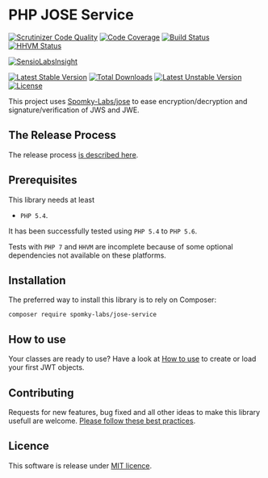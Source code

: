 # PHP JOSE Service

[![Scrutinizer Code Quality](https://scrutinizer-ci.com/g/Spomky-Labs/jose-service/badges/quality-score.png?b=master)](https://scrutinizer-ci.com/g/Spomky-Labs/jose-service/?branch=master)
[![Code Coverage](https://scrutinizer-ci.com/g/Spomky-Labs/jose-service/badges/coverage.png?b=master)](https://scrutinizer-ci.com/g/Spomky-Labs/jose-service/?branch=master)
[![Build Status](https://travis-ci.org/Spomky-Labs/jose.svg?branch=master)](https://travis-ci.org/Spomky-Labs/jose)
[![HHVM Status](http://hhvm.h4cc.de/badge/Spomky-Labs/jose-service.png)](http://hhvm.h4cc.de/package/Spomky-Labs/jose-service)

[![SensioLabsInsight](https://insight.sensiolabs.com/projects/33c9c0b7-cc73-475e-8e83-e9526c539369/big.png)](https://insight.sensiolabs.com/projects/33c9c0b7-cc73-475e-8e83-e9526c539369)

[![Latest Stable Version](https://poser.pugx.org/Spomky-Labs/jose-service/v/stable.png)](https://packagist.org/packages/Spomky-Labs/jose-service) [![Total Downloads](https://poser.pugx.org/Spomky-Labs/jose-service/downloads.png)](https://packagist.org/packages/Spomky-Labs/jose-service) [![Latest Unstable Version](https://poser.pugx.org/Spomky-Labs/jose-service/v/unstable.png)](https://packagist.org/packages/Spomky-Labs/jose-service) [![License](https://poser.pugx.org/Spomky-Labs/jose-service/license.png)](https://packagist.org/packages/Spomky-Labs/jose-service)

This project uses [Spomky-Labs/jose](https://github.com/Spomky-Labs/jose) to ease encryption/decryption and signature/verification of JWS and JWE.

## The Release Process ##
The release process [is described here](doc/Release.md).

## Prerequisites ##

This library needs at least

* `PHP 5.4`.

It has been successfully tested using `PHP 5.4` to `PHP 5.6`.

Tests with `PHP 7` and `HHVM` are incomplete because of some optional dependencies not available on these platforms.

## Installation ##

The preferred way to install this library is to rely on Composer:

    composer require spomky-labs/jose-service

## How to use ##

Your classes are ready to use? Have a look at [How to use](doc/Use.md) to create or load your first JWT objects.

## Contributing

Requests for new features, bug fixed and all other ideas to make this library usefull are welcome. [Please follow these best practices](doc/Contributing.md).

## Licence

This software is release under [MIT licence](LICENSE).
